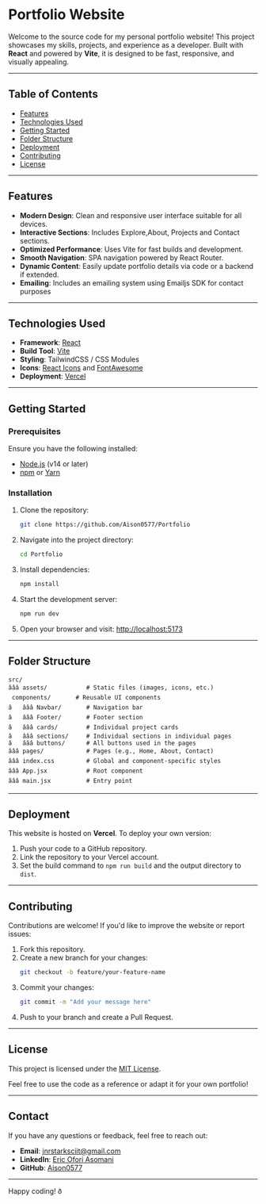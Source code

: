 # **Portfolio Website**  

Welcome to the source code for my personal portfolio website! This project showcases my skills, projects, and experience as a developer. Built with **React** and powered by **Vite**, it is designed to be fast, responsive, and visually appealing.  

---

## **Table of Contents**  
- [Features](#features)  
- [Technologies Used](#technologies-used)  
- [Getting Started](#getting-started)  
- [Folder Structure](#folder-structure)  
- [Deployment](#deployment)  
- [Contributing](#contributing)  
- [License](#license)  

---

## **Features**  
- **Modern Design**: Clean and responsive user interface suitable for all devices.  
- **Interactive Sections**: Includes Explore,About, Projects and Contact sections.  
- **Optimized Performance**: Uses Vite for fast builds and development.  
- **Smooth Navigation**: SPA navigation powered by React Router.  
- **Dynamic Content**: Easily update portfolio details via code or a backend if extended.  
- **Emailing**: Includes an emailing system using Emailjs SDK for contact purposes 
---

## **Technologies Used**  
- **Framework**: [React](https://reactjs.org/) 
- **Build Tool**: [Vite](https://vitejs.dev/)  
- **Styling**: TailwindCSS / CSS Modules
- **Icons**: [React Icons](https://react-icons.github.io/react-icons/) and [FontAwesome](https://fontawesome.com)
- **Deployment**: [Vercel](https://vercel.com/)  

---

## **Getting Started**  

### **Prerequisites**  
Ensure you have the following installed:  
- [Node.js](https://nodejs.org/) (v14 or later)  
- [npm](https://www.npmjs.com/) or [Yarn](https://yarnpkg.com/)  

### **Installation**  
1. Clone the repository:  
   ```bash
   git clone https://github.com/Aison0577/Portfolio
   ```  
2. Navigate into the project directory:  
   ```bash
   cd Portfolio
   ```  
3. Install dependencies:  
   ```bash
   npm install
   ```  
4. Start the development server:  
   ```bash
   npm run dev
   ```  
5. Open your browser and visit: [http://localhost:5173](http://localhost:5173)  

---

## **Folder Structure**  
```plaintext
src/
âââ assets/           # Static files (images, icons, etc.)
 components/       # Reusable UI components
â   âââ Navbar/       # Navigation bar
â   âââ Footer/       # Footer section
â   âââ cards/        # Individual project cards
â   âââ sections/     # Individual sections in individual pages
â   âââ buttons/      # All buttons used in the pages
âââ pages/            # Pages (e.g., Home, About, Contact)
âââ index.css         # Global and component-specific styles
âââ App.jsx           # Root component
âââ main.jsx          # Entry point
```  

---

## **Deployment**  
This website is hosted on **Vercel**. To deploy your own version:  
1. Push your code to a GitHub repository.  
2. Link the repository to your Vercel account.  
3. Set the build command to `npm run build` and the output directory to `dist`.  

---

## **Contributing**  
Contributions are welcome! If you'd like to improve the website or report issues:  
1. Fork this repository.  
2. Create a new branch for your changes:  
   ```bash
   git checkout -b feature/your-feature-name
   ```  
3. Commit your changes:  
   ```bash
   git commit -m "Add your message here"
   ```  
4. Push to your branch and create a Pull Request.  

---

## **License**  
This project is licensed under the [MIT License](LICENSE).  

Feel free to use the code as a reference or adapt it for your own portfolio!  

---

## **Contact**  
If you have any questions or feedback, feel free to reach out:  
- **Email**: [jnrstarksciit@gmail.com](mailto:jnrstarksciit@gmail.com)  
- **LinkedIn**: [Eric Ofori Asomani](https://linkedin.com/in/eric-ofori-4a019132b)
- **GitHub**: [Aison0577](https://github.com/Aison0577)  

---  

Happy coding! ð
